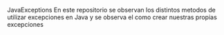 JavaExceptions
En este repositorio se observan los distintos metodos
de utilizar excepciones en Java y se observa el como
crear nuestras propias excepciones
